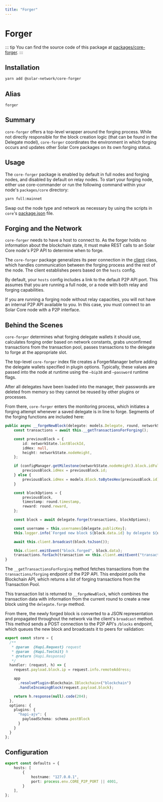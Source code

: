```yaml
---
title: "Forger"
---
```


# Forger

::: tip
You can find the source code of this package at [packages/core-forger](https://github.com/solar-network/solar-core/tree/develop/packages/core-forger).
:::

## Installation

```bash
yarn add @solar-network/core-forger
```

## Alias

`forger`

## Summary

`core-forger` offers a top-level wrapper around the forging process. While not directly responsible for the block creation logic (that can be found in the Delegate model), `core-forger` coordinates the environment in which forging occurs and updates other Solar Core packages on its own forging status.

## Usage

The `core-forger` package is enabled by default in full nodes and forging nodes, and disabled by default on relay nodes. To start your forging node, either use core-commander or run the following command within your node's `packages/core` directory:

```bash
yarn full:mainnet
```

Swap out the node type and network as necessary by using the scripts in `core`'s [package.json](https://github.com/solar-network/solar-core/blob/develop/packages/core/package.json) file.

## Forging and the Network

`core-forger` needs to have a host to connect to. As the forger holds no information about the blockchain state, it must make REST calls to an Solar Core node's P2P API to determine when to forge.

The `core-forger` package generalizes its peer connection in the [client](https://github.com/solar-network/solar-core/blob/develop/packages/core-forger/src/client.ts) class, which handles communication between the forging process and the rest of the node. The client establishes peers based on the `hosts` config.

By default, your `hosts` config includes a link to the default P2P API port. This assumes that you are running a full node, or a node with both relay and forging capabilities.

If you are running a forging node without relay capacities, you will not have an internal P2P API available to you. In this case, you must connect to an Solar Core node with a P2P interface.

## Behind the Scenes

`core-forger` determines what forging delegate wallets it should use, calculates forging order based on network constants, grabs unconfirmed transactions from the transaction pool, passes transactions to the delegate to forge at the appropriate slot.

The top-level `core-forger` index file creates a ForgerManager before adding the delegate wallets specified in plugin options. Typically, these values are passed into the node at runtime using the `—bip38` and `—password` runtime flags.

After all delegates have been loaded into the manager, their passwords are deleted from memory so they cannot be reused by other plugins or processes.

From there, `core-forger` enters the monitoring process, which initiates a forging attempt whenever a saved delegate is in line to forge. Segments of the forging functions are included here:

```ts
public async __forgeNewBlock(delegate: models.Delegate, round, networkState: NetworkState) {
    const transactions = await this.__getTransactionsForForging();

    const previousBlock = {
        id: networkState.lastBlockId,
        idHex: null,
        height: networkState.nodeHeight,
    };

    if (configManager.getMilestone(networkState.nodeHeight).block.idFullSha256) {
        previousBlock.idHex = previousBlock.id;
    } else {
        previousBlock.idHex = models.Block.toBytesHex(previousBlock.id);
    }

    const blockOptions = {
        previousBlock,
        timestamp: round.timestamp,
        reward: round.reward,
    };

    const block = await delegate.forge(transactions, blockOptions);

    const username = this.usernames[delegate.publicKey];
    this.logger.info(`Forged new block ${block.data.id} by delegate ${username} (${delegate.publicKey})`);

    await this.client.broadcast(block.toJson());

    this.client.emitEvent("block.forged", block.data);
    transactions.forEach(transaction => this.client.emitEvent("transaction.forged", transaction));
}
```

The `__getTransactionsForForging` method fetches transactions from the `transactions/forging` endpoint of the P2P API. This endpoint polls the Blockchain API, which returns a list of forging transactions from the Transaction Pool.

This transaction list is returned to `__forgeNewBlock`, which combines the transaction data with information from the current round to create a new block using the `delegate.forge` method.

From there, the newly forged block is converted to a JSON representation and propagated throughout the network via the client's `broadcast` method. This method sends a POST connection to the P2P API's `/blocks` endpoint, which queues the new block and broadcasts it to peers for validation:

```ts
export const store = {
  /**
   * @param  {Hapi.Request} request
   * @param  {Hapi.Toolkit} h
   * @return {Hapi.Response}
   */
  handler: (request, h) => {
    request.payload.block.ip = request.info.remoteAddress;

    app
      .resolvePlugin<Blockchain.IBlockchain>("blockchain")
      .handleIncomingBlock(request.payload.block);

    return h.response(null).code(204);
  },
  options: {
    plugins: {
      "hapi-ajv": {
        payloadSchema: schema.postBlock
      }
    }
  }
};
```

## Configuration

```ts
export const defaults = {
    hosts: [
        {
            hostname: "127.0.0.1",
            port: process.env.CORE_P2P_PORT || 4001,
        }
    ],
};
```
